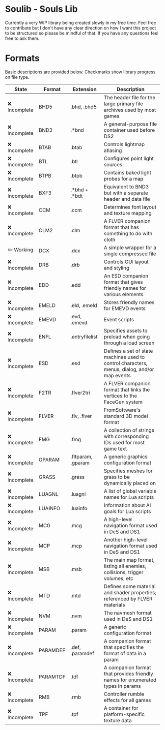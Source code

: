 # Soulib - Souls Lib
Currently a very WIP library being created slowly in my free time. Feel free to contribute but I don't have any clear direction on how I want this project to be structured so please be mindful of that. If you have any questions feel free to ask them.

# Formats
Basic descriptions are provided below. Checkmarks show library progress on file type.

State | Format | Extension | Description
------ | ------ | --------- | -----------
❌ Incomplete |  BHD5 | .bhd, .bhd5 | The header file for the large primary file archives used by most games
❌ Incomplete |  BND3 | .\*bnd | A general-purpose file container used before DS2
❌ Incomplete  |  BTAB | .btab | Controls lightmap atlasing
❌ Incomplete  |  BTL | .btl | Configures point light sources
❌ Incomplete  |  BTPB | .btpb | Contains baked light probes for a map
❌ Incomplete  |  BXF3 | .\*bhd + .\*bdt | Equivalent to BND3 but with a separate header and data file
❌ Incomplete  |  CCM | .ccm | Determines font layout and texture mapping
❌ Incomplete  |  CLM2 | .clm | A FLVER companion format that has something to do with cloth
✏️ Working  |  DCX | .dcx | A simple wrapper for a single compressed file
❌ Incomplete |  DRB | .drb | Controls GUI layout and styling
❌ Incomplete |  EDD | .edd | An ESD companion format that gives friendly names for various elements
❌ Incomplete |  EMELD | .eld, .emeld | Stores friendly names for EMEVD events
❌ Incomplete |  EMEVD | .evd, .emevd | Event scripts
❌ Incomplete |  ENFL | .entryfilelist | Specifies assets to preload when going through a load screen
❌ Incomplete |  ESD | .esd | Defines a set of state machines used to control characters, menus, dialog, and/or map events
❌ Incomplete |  F2TR | .flver2tri | A FLVER companion format that links the vertices to the FaceGen system
❌ Incomplete |  FLVER | .flv, .flver | FromSoftware's standard 3D model format
❌ Incomplete |  FMG | .fmg | A collection of strings with corresponding IDs used for most game text
❌ Incomplete |  GPARAM | .fltparam, .gparam | A generic graphics configuration format
❌ Incomplete |  GRASS | .grass | Specifies meshes for grass to be dynamically placed on
❌ Incomplete |  LUAGNL | .luagnl | A list of global variable names for Lua scripts
❌ Incomplete |  LUAINFO | .luainfo | Information about AI goals for Lua scripts
❌ Incomplete |  MCG | .mcg | A high-level navigation format used in DeS and DS1
❌ Incomplete |  MCP | .mcp | Another high-level navigation format used in DeS and DS1
❌ Incomplete |  MSB | .msb | The main map format, listing all enemies, collisions, trigger volumes, etc
❌ Incomplete |  MTD | .mtd | Defines some material and shader properties; referenced by FLVER materials
❌ Incomplete |  NVM | .nvm | The navmesh format used in DeS and DS1
❌ Incomplete |  PARAM | .param | A generic configuration format
❌ Incomplete |  PARAMDEF | .def, .paramdef | A companion format that specifies the format of data in a param
❌ Incomplete |  PARAMTDF | .tdf | A companion format that provides friendly names for enumerated types in params
❌ Incomplete |  RMB | .rmb | Controller rumble effects for all games
❌ Incomplete |  TPF | .tpf | A container for platform-specific texture data

